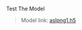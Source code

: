 Test The Model
> Model link: <a href = "https://drive.google.com/file/d/1xKVpfzOrKNI1u4T1cFzWB2CfZE607uyk/view?usp=sharing"> aslpng1.h5 </a>
